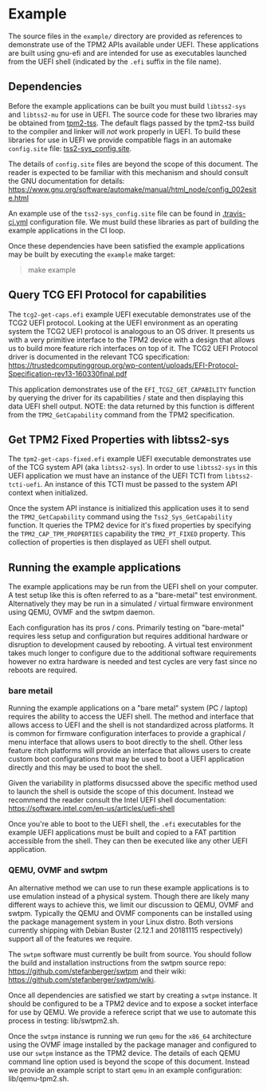 # Example
The source files in the `example/` directory are provided as references
to demonstrate use of the TPM2 APIs available under UEFI. These
applications are built using gnu-efi and are intended for use as
executables launched from the UEFI shell (indicated by the `.efi`
suffix in the file name).

## Dependencies
Before the example applications can be built you must build `libtss2-sys`
and `libtss2-mu` for use in UEFI. The source code for these two libraries
may be obtained from [tpm2-tss](https://github.com/tpm2-software/tpm2-tss).
The default flags passed by the tpm2-tss build to the compiler and linker
will *not* work properly in UEFI. To build these libraries for use in UEFI
we provide compatible flags in an automake `config.site` file:
[tss2-sys_config.site](lib/tss2-sys_config.site).

The details of `config.site` files are beyond the scope of this document.
The reader is expected to be familiar with this mechanism and should
consult the GNU documentation for details:
https://www.gnu.org/software/automake/manual/html_node/config_002esite.html

An example use of the `tss2-sys_config.site` file can be found in
[.travis-ci.yml](.travis-ci.yml) configuration file. We must build these
libraries as part of building the example applications in the CI loop.

Once these dependencies have been satisfied the example applications may
be built by executing the `example` make target:
> make example

## Query TCG EFI Protocol for capabilities
The `tcg2-get-caps.efi` example UEFI executable demonstrates use of the
TCG2 UEFI protocol. Looking at the UEFI environment as an operating
system the TCG2 UEFI protocol is analogous to an OS driver. It presents
us with a very primitive interface to the TPM2 device with a design that
allows us to build more feature rich interfaces on top of it. The TCG2
UEFI Protocol driver is documented in the relevant TCG specification:
https://trustedcomputinggroup.org/wp-content/uploads/EFI-Protocol-Specification-rev13-160330final.pdf

This application demonstrates use of the `EFI_TCG2_GET_CAPABILITY`
function by querying the driver for its capabilities / state and then
displaying this data UEFI shell output. NOTE: the data returned by this
function is different from the `TPM2_GetCapability` command from the TPM2
specification.

## Get TPM2 Fixed Properties with libtss2-sys
The `tpm2-get-caps-fixed.efi` example UEFI executable demonstrates use of
the TCG system API (aka `libtss2-sys`). In order to use `libtss2-sys` in
this UEFI application we must have an instance of the UEFI TCTI from
`libtss2-tcti-uefi`. An instance of this TCTI must be passed to the
system API context when initialized.

Once the system API instance is initialized this application uses it to
send the `TPM2_GetCapability` command using the `Tss2_Sys_GetCapability`
function. It queries the TPM2 device for it's fixed properties by
specifying the `TPM2_CAP_TPM_PROPERTIES` capability the `TPM2_PT_FIXED`
property. This collection of properties is then displayed as UEFI shell
output.

## Running the example applications
The example applications may be run from the UEFI shell on your computer.
A test setup like this is often referred to as a "bare-metal" test
environment. Alternatively they may be run in a simulated / virtual
firmware environment using QEMU, OVMF and the swtpm daemon.

Each configuration has its pros / cons. Primarily testing on "bare-metal"
requires less setup and configuration but requires additional hardware or
disruption to development caused by rebooting. A virtual test environment
takes much longer to configure due to the additional software requirements
however no extra hardware is needed and test cycles are very fast since no
reboots are required.

### bare metail
Running the example applications on a "bare metal" system (PC / laptop)
requires the ability to access the UEFI shell. The method and interface
that allows access to UEFI and the shell is not standardized across
platforms. It is common for firmware configuration interfaces to provide a
graphical / menu interface that allows users to boot directly to the
shell. Other less feature ritch platforms will provide an interface that
allows users to create custom boot configurations that may be used to boot
a UEFI application directly and this may be used to boot the shell.

Given the variability in platforms disucssed above the specific method
used to launch the shell is outside the scope of this document. Instead
we recommend the reader consult the Intel UEFI shell documentation:
https://software.intel.com/en-us/articles/uefi-shell

Once you're able to boot to the UEFI shell, the `.efi` executables for
the example UEFI applications must be built and copied to a FAT partition
accessible from the shell. They can then be executed like any other UEFI
application.

### QEMU, OVMF and swtpm
An alternative method we can use to run these example applications is to
use emulation instead of a physical system. Though there are likely many
different ways to achieve this, we limit our discussion to QEMU, OVMF and
swtpm. Typically the QEMU and OVMF components can be installed using the
package management system in your Linux distro. Both versions currently
shipping with Debian Buster (2.12.1 and 20181115 respectively) support all
of the features we require.

The `swtpm` software must currently be built from source. You should
follow the build and installation instructions from the swtpm source
repo: https://github.com/stefanberger/swtpm and their wiki:
https://github.com/stefanberger/swtpm/wiki.

Once all dependencies are satisfied we start by creating a `swtpm`
instance. It should be configured to be a TPM2 device and to expose a
socket interface for use by QEMU. We provide a referece script that we
use to automate this process in testing: lib/swtpm2.sh.

Once the `swtpm` instance is running we run `qemu` for the `x86_64`
architecture using the OVMF image installed by the package manager and
configured to use our `swtpm` instance as the TPM2 device. The details of
each QEMU command line option used is beyond the scope of this document.
Instead we provide an example script to start `qemu` in an example
configuration: lib/qemu-tpm2.sh.
